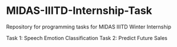 # MIDAS-IIITD-Internship-Task
Repository for programming tasks for MIDAS IIITD Winter Internship

Task 1: Speech Emotion Classification
Task 2: Predict Future Sales
